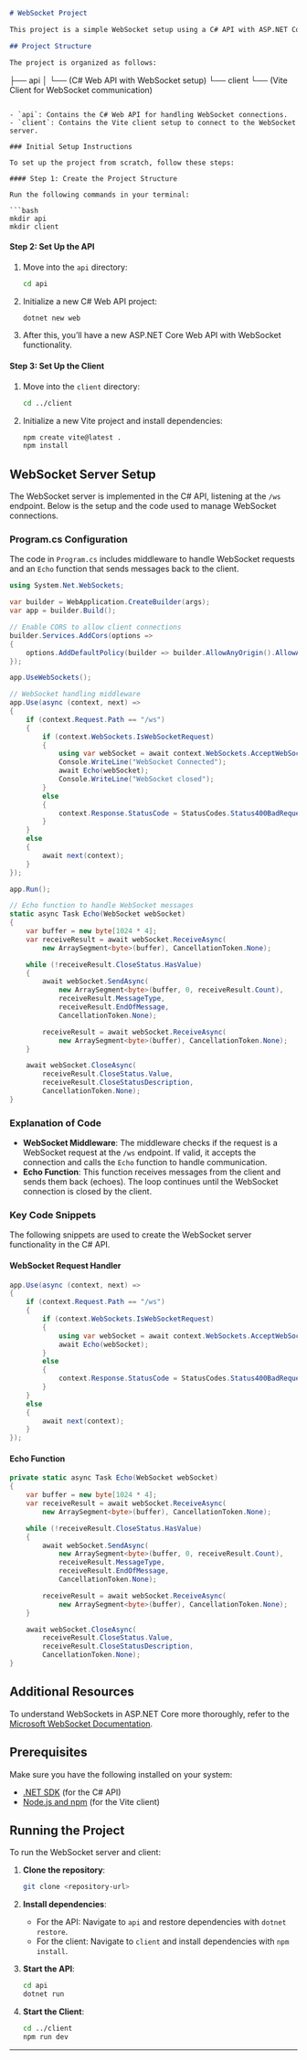```markdown
# WebSocket Project

This project is a simple WebSocket setup using a C# API with ASP.NET Core and a Vite client. It showcases a minimalistic approach to WebSocket server-client communication, suitable for real-time applications.

## Project Structure

The project is organized as follows:

```
├── api
│   └── (C# Web API with WebSocket setup)
└── client
    └── (Vite Client for WebSocket communication)
```

- `api`: Contains the C# Web API for handling WebSocket connections.
- `client`: Contains the Vite client setup to connect to the WebSocket server.

### Initial Setup Instructions

To set up the project from scratch, follow these steps:

#### Step 1: Create the Project Structure

Run the following commands in your terminal:

```bash
mkdir api
mkdir client
```

#### Step 2: Set Up the API

1. Move into the `api` directory:

    ```bash
    cd api
    ```

2. Initialize a new C# Web API project:

    ```bash
    dotnet new web
    ```

3. After this, you’ll have a new ASP.NET Core Web API with WebSocket functionality.

#### Step 3: Set Up the Client

1. Move into the `client` directory:

    ```bash
    cd ../client
    ```

2. Initialize a new Vite project and install dependencies:

    ```bash
    npm create vite@latest .
    npm install
    ```

## WebSocket Server Setup

The WebSocket server is implemented in the C# API, listening at the `/ws` endpoint. Below is the setup and the code used to manage WebSocket connections.

### Program.cs Configuration

The code in `Program.cs` includes middleware to handle WebSocket requests and an `Echo` function that sends messages back to the client.

```csharp
using System.Net.WebSockets;

var builder = WebApplication.CreateBuilder(args);
var app = builder.Build();

// Enable CORS to allow client connections
builder.Services.AddCors(options =>
{
    options.AddDefaultPolicy(builder => builder.AllowAnyOrigin().AllowAnyMethod().AllowAnyHeader());
});

app.UseWebSockets();

// WebSocket handling middleware
app.Use(async (context, next) =>
{
    if (context.Request.Path == "/ws")
    {
        if (context.WebSockets.IsWebSocketRequest)
        {
            using var webSocket = await context.WebSockets.AcceptWebSocketAsync();
            Console.WriteLine("WebSocket Connected");
            await Echo(webSocket);
            Console.WriteLine("WebSocket closed");
        }
        else
        {
            context.Response.StatusCode = StatusCodes.Status400BadRequest;
        }
    }
    else
    {
        await next(context);
    }
});

app.Run();

// Echo function to handle WebSocket messages
static async Task Echo(WebSocket webSocket)
{
    var buffer = new byte[1024 * 4];
    var receiveResult = await webSocket.ReceiveAsync(
        new ArraySegment<byte>(buffer), CancellationToken.None);

    while (!receiveResult.CloseStatus.HasValue)
    {
        await webSocket.SendAsync(
            new ArraySegment<byte>(buffer, 0, receiveResult.Count),
            receiveResult.MessageType,
            receiveResult.EndOfMessage,
            CancellationToken.None);

        receiveResult = await webSocket.ReceiveAsync(
            new ArraySegment<byte>(buffer), CancellationToken.None);
    }

    await webSocket.CloseAsync(
        receiveResult.CloseStatus.Value,
        receiveResult.CloseStatusDescription,
        CancellationToken.None);
}
```

### Explanation of Code

- **WebSocket Middleware**: The middleware checks if the request is a WebSocket request at the `/ws` endpoint. If valid, it accepts the connection and calls the `Echo` function to handle communication.
- **Echo Function**: This function receives messages from the client and sends them back (echoes). The loop continues until the WebSocket connection is closed by the client.

### Key Code Snippets

The following snippets are used to create the WebSocket server functionality in the C# API.

#### WebSocket Request Handler

```csharp
app.Use(async (context, next) =>
{
    if (context.Request.Path == "/ws")
    {
        if (context.WebSockets.IsWebSocketRequest)
        {
            using var webSocket = await context.WebSockets.AcceptWebSocketAsync();
            await Echo(webSocket);
        }
        else
        {
            context.Response.StatusCode = StatusCodes.Status400BadRequest;
        }
    }
    else
    {
        await next(context);
    }
});
```

#### Echo Function

```csharp
private static async Task Echo(WebSocket webSocket)
{
    var buffer = new byte[1024 * 4];
    var receiveResult = await webSocket.ReceiveAsync(
        new ArraySegment<byte>(buffer), CancellationToken.None);

    while (!receiveResult.CloseStatus.HasValue)
    {
        await webSocket.SendAsync(
            new ArraySegment<byte>(buffer, 0, receiveResult.Count),
            receiveResult.MessageType,
            receiveResult.EndOfMessage,
            CancellationToken.None);

        receiveResult = await webSocket.ReceiveAsync(
            new ArraySegment<byte>(buffer), CancellationToken.None);
    }

    await webSocket.CloseAsync(
        receiveResult.CloseStatus.Value,
        receiveResult.CloseStatusDescription,
        CancellationToken.None);
}
```

## Additional Resources

To understand WebSockets in ASP.NET Core more thoroughly, refer to the [Microsoft WebSocket Documentation](https://learn.microsoft.com/en-us/aspnet/core/fundamentals/websockets?view=aspnetcore-8.0).

## Prerequisites

Make sure you have the following installed on your system:

- [.NET SDK](https://dotnet.microsoft.com/download) (for the C# API)
- [Node.js and npm](https://nodejs.org/) (for the Vite client)

## Running the Project

To run the WebSocket server and client:

1. **Clone the repository**:

    ```bash
    git clone <repository-url>
    ```

2. **Install dependencies**:

    - For the API: Navigate to `api` and restore dependencies with `dotnet restore`.
    - For the client: Navigate to `client` and install dependencies with `npm install`.

3. **Start the API**:

    ```bash
    cd api
    dotnet run
    ```

4. **Start the Client**:

    ```bash
    cd ../client
    npm run dev
    ```
---
